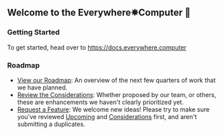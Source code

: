 ## Welcome to the Everywhere✵Computer 🙌

### Getting Started
To get started, head over to https://docs.everywhere.computer

### Roadmap
- [View our Roadmap](https://github.com/orgs/everywhere-computer/projects/1): An overview of the next few quarters of work that we have planned.
- [Review the Considerations](https://github.com/orgs/everywhere-computer/projects/1/views/3): Whether proposed by our team, or others, these are enhancements we haven't clearly prioritized yet.
- [Request a Feature]([https://github.com/orgs/everywhere-computer/projects/1](https://github.com/everywhere-computer/roadmap/issues/new/choose)): We welcome new ideas! Please try to make sure you've reviewed [Upcoming]([url](https://github.com/orgs/everywhere-computer/projects/1)) and [Considerations]([url](https://github.com/orgs/everywhere-computer/projects/1/views/3)https://github.com/orgs/everywhere-computer/projects/1/views/3) first, and aren't submitting a duplicates.
